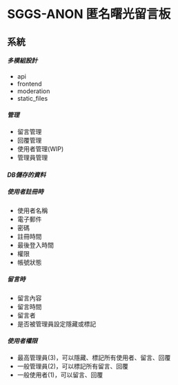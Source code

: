 # SGGS-ANON 匿名曙光留言板


## 系統

#### *多模組設計*
 - api
 - frontend
 - moderation
 - static_files

#### *管理*
- 留言管理
- 回覆管理
- 使用者管理(WIP)
- 管理員管理

#### *DB儲存的資料*
##### *使用者註冊時*
- 使用者名稱
- 電子郵件
- 密碼
- 註冊時間
- 最後登入時間
- 權限
- 帳號狀態
##### *留言時*
- 留言內容
- 留言時間
- 留言者
- 是否被管理員設定隱藏或標記

#### *使用者權限*
- 最高管理員(3)，可以隱藏、標記所有使用者、留言、回覆
- 一般管理員(2)，可以標記所有留言、回覆
- 一般使用者(1)，可以留言、回覆